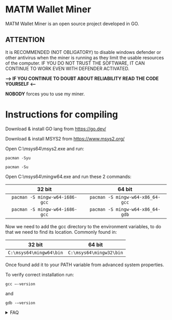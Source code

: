 # MATM Wallet Miner
MATM Wallet Miner is an open source project developed in GO.




## ATTENTION
It is RECOMMENDED (NOT OBLIGATORY) to disable windows defender or other antivirus when the miner is running as they limit the usable resources of the computer.
IF YOU DO NOT TRUST THE SOFTWARE, IT CAN CONTINUE TO WORK EVEN WITH DEFENDER ACTIVATED.

**--> IF YOU CONTINUE TO DOUBT ABOUT RELIABILITY READ THE CODE YOURSELF <--**

__NOBODY__ forces you to use my miner.

# Instructions for compiling
Download & install GO lang from https://go.dev/

Download & install MSYS2 from https://www.msys2.org/

Open C:\msys64\msys2.exe and run:
```
pacman -Syu
```
```
pacman -Su
```

Open C:\msys64\mingw64.exe and run these 2 commands: 

| 32 bit          | 64 bit            |
|     :---:    |     :---:      |
| ```pacman -S mingw-w64-i686-gcc```   | ```pacman -S mingw-w64-x86_64-gcc```     |
| ```pacman -S mingw-w64-i686-gcc```     | ```pacman -S mingw-w64-x86_64-gdb```       |


Now we need to add the gcc directory to the environment variables, to do that we need to find its location. Commonly found in:

| 32 bit          | 64 bit            |
|     :---:    |     :---:      |
| ```C:\msys64\mingw64\bin```   | ```C:\msys64\mingw32\bin```     |

Once found add it to your PATH variable from advanced system properties.

To verify correct installation run:
```
gcc –-version
```
and
```
gdb -–version
```
<details><summary>FAQ</summary>
<p>
__How does it work?__
  
> The software generates hexadecimal sequences of 32 bytes each, which will create a key.
The key will then be controlled by the software using free nodes (https://rpc.ankr.com/eth) which will return the wallet balance.
If it is greater than 0 it will mark it as valid.

__How can I use it?__
> At the moment the software is only available for Windows platforms.
To use it, simply go to the build folder and you will find the file already compiled.
Otherwise you can download the source code and compile it yourself but you will need a compiler.

__What are Threads and GoRutines?__
> Threads (also called GoRoutine) are child processes of the main (Main routine).
The higher the amount you choose, the faster the program will generate new keys.

Too many Threads can create inconvenience to your computer,
if you are unsure about the right amount for you just type 0 when prompted and the program will automatically detect the best settings for you.
</p>
</details>
